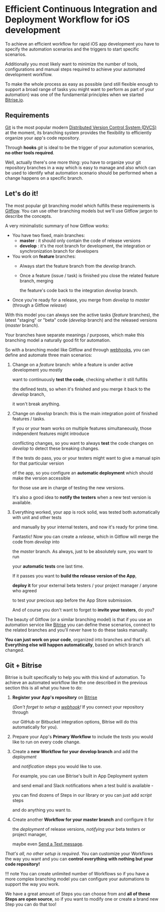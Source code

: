# Efficient Continuous Integration and Deployment Workflow for iOS development

To achieve an efficient workflow for rapid iOS app development you have to specify the automation scenarios and the triggers to start specific scenarios.

Additionally you most likely want to minimize the number of tools, configurations and manual steps required to achieve your automated development workflow.

To make the whole process as easy as possible \(and still flexible enough to support a broad range of tasks you might want to perform as part of your automation\) was one of the fundamental principles when we started [Bitrise.io](https://www.bitrise.io/).

## Requirements

[Git](http://git-scm.com/) is the most popular modern [Distributed Version Control System \(DVCS\)](http://en.wikipedia.org/wiki/Distributed_revision_control) at the moment, its branching system provides the flexibility to efficiently organize your app's code repository.

Through **hooks** _git_ is ideal to be the trigger of your automation scenarios, **no other tools required**.

Well, actually there's one more thing: you have to organize your git repository branches in a way which is easy to manage and also which can be used to identify what automation scenario should be performed when a change happens on a specific branch.

## Let's do it!

The most popular git branching model which fulfills these requirements is [Gitflow](http://nvie.com/posts/a-successful-git-branching-model/). You can use other branching models but we'll use Gitflow jargon to describe the concepts.

A very minimalistic summary of how Gitflow works:

* You have two fixed, main branches:
  * **master** : it should only contain the code of release versions
  * **develop** : it's the root branch for development, the integration or synchronization branch for developers
* You work on **feature** branches:
  * Always start the feature branch from the _develop_ branch.
  * Once a feature \(issue / task\) is finished you close the related feature branch, merging

    the feature's code back to the integration _develop_ branch.
* Once you're ready for a release, you merge from _develop_ to _master_ \(through a Gitflow _release_\)

With this model you can always see the active tasks \(_feature_ branches\), the latest "staging" or "beta" code \(_develop_ branch\) and the released versions \(_master_ branch\).

Your branches have separate meanings / purposes, which make this branching model a naturally good fit for automation.

So with a branching model like Gitflow and through [webhooks](https://github.com/OrganizationDummy/devcenter/tree/acf5f40e38b6dcf6fe62e839a4c04acb31fdebd2/webhooks/README.md), you can define and automate three main scenarios:

1. Change on a _feature_ branch: while a feature is under active development you mostly

   want to continuously **test the code**, checking whether it still fulfills

   the defined tests, so when it's finished and you merge it back to the _develop_ branch,

   it won't break anything.

2. Change on _develop_ branch: this is the main integration point of finished features / tasks.

   If you or your team works on multiple features simultaneously, those independent features might introduce

   conflicting changes, so you want to always **test** the code changes on _develop_ to detect these breaking changes.

   If the tests do pass, you or your testers might want to give a manual spin for that particular version

   of the app, so you configure an **automatic deployment** which should make the version accessible

   for those use are in charge of testing the new versions.

   It's also a good idea to **notify the testers** when a new test version is available.

3. Everything worked, your app is rock solid, was tested both automatically with unit and other tests

   and manually by your internal testers, and now it's ready for prime time.

   Fantastic! Now you can create a _release_, which in Gitflow will merge the code from _develop_ into

   the _master_ branch. As always, just to be absolutely sure, you want to run

   your **automatic tests** one last time.

   If it passes you want to **build the release version of the App**,

   **deploy it** for your external beta testers / your project manager / anyone who agreed

   to test your precious app before the App Store submission.

   And of course you don't want to forget to **invite your testers**, do you?

The beauty of Gitflow \(or a similar branching model\) is that if you use an automation service like [Bitrise](https://www.bitrise.io/) you can define these scenarios, connect to the related branches and you'll never have to do these tasks manually.

**You can just work on your code**, organized into branches and that's all. **Everything else will happen automatically**, based on which branch changed.

## Git + Bitrise

Bitrise is built specifically to help you with this kind of automation. To achieve an automated workflow like the one described in the previous section this is all what you have to do:

1. **Register your App's repository** on [Bitrise](https://www.bitrise.io/)

   \(_Don't forget to setup a_ [_webhook_](https://github.com/OrganizationDummy/devcenter/tree/acf5f40e38b6dcf6fe62e839a4c04acb31fdebd2/webhooks/README.md)_!_ If you connect your repository through

   our GitHub or Bitbucket integration options, Bitrise will do this automatically for you\).

2. Prepare your App's **Primary Workflow** to include the _tests_ you would like to run on every code change.
3. Create a **new Workflow for your develop branch** and add the _deployment_

   and _notification_ steps you would like to use.

   For example, you can use Bitrise's built in App Deployment system

   and send email and Slack notifications when a test build is available -

   you can find dozens of Steps in our library or you can just add _script_ steps

   and do anything you want to.

4. Create another **Workflow for your master branch** and configure it for

   the _deployment_ of release versions, _notifying_ your beta testers or project manager,

   maybe even [Send a Text message](https://github.com/bitrise-io/steps-sms-text-message).

_That's all, no other setup is required_. You can customize your Workflows the way you want and you can **control everything with nothing but your code repository!**

!!! note You can create unlimited number of Workflows so if you have a more complex branching model you can configure your automations to support the way you work.

We have a great amount of Steps you can choose from and **all of these Steps are open source**, so if you want to modify one or create a brand new Step you can do that too!

